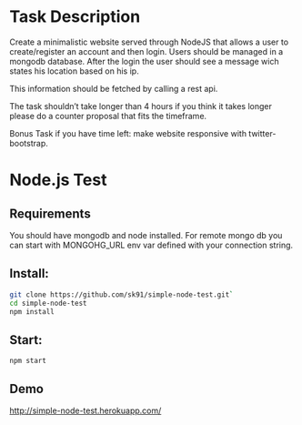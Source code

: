 Task Description
================
Create a minimalistic website served through NodeJS that allows a user to create/register an account and then login.
Users should be managed in a mongodb database.
After the login the user should see a message wich states his location based on his ip.

This information should be fetched by calling a rest api.

The task shouldn’t take longer than 4 hours if you think it takes longer please do a counter proposal that fits the timeframe.

Bonus Task if you have time left: make website responsive with twitter-bootstrap.


Node.js Test
==============

Requirements
------------
You should have mongodb and node installed.
For remote mongo db you can start with MONGOHG_URL env var defined with your connection string.

Install:
--------

```bash
git clone https://github.com/sk91/simple-node-test.git`
cd simple-node-test
npm install
```

Start:
-------

`npm start`

Demo
-----

http://simple-node-test.herokuapp.com/
